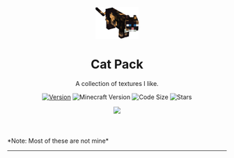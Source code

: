 <div align="center">
  <!-- Logo and Title -->
  <img src="pack.png" alt="logo" width="20%"/>
  <h1>Cat Pack</h1>
  <p>A collection of textures I like.</p>

  <!-- Fancy badges -->
<a href="https://github.com/cqb13/Numby-hack/releases"><img src="https://img.shields.io/badge/Version-v.13-blue" alt="Version"></a>
<img src="https://img.shields.io/badge/Minecraft%20Version-1.19-blue" alt="Minecraft Version">
<img src="https://img.shields.io/github/languages/code-size/cqb13/Cat-Pack" alt="Code Size">
<img src="https://img.shields.io/github/stars/cqb13/Cat-Pack" alt="Stars">
</div>

<div align="center">
  <a href="https://discord.gg/UNK89z7en3"><img src="https://invidget.switchblade.xyz/UNK89z7en3"></a>
</div>
<br/><br/><br/>
*Note: Most of these are not mine*
<hr/>
